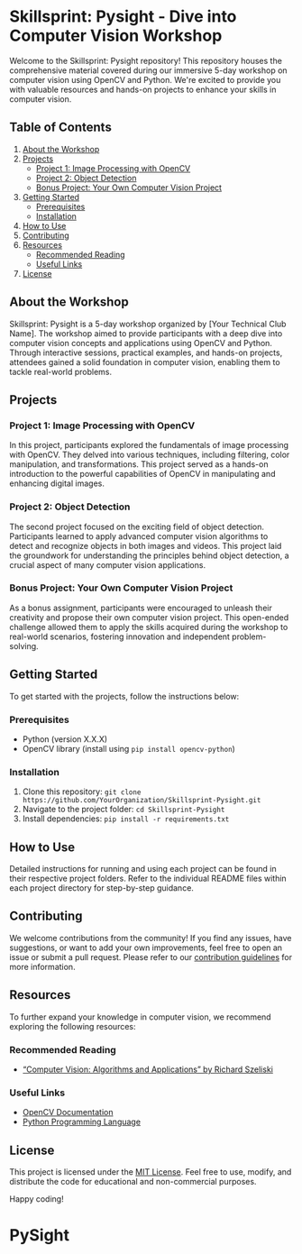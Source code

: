 # Skillsprint: Pysight - Dive into Computer Vision Workshop

Welcome to the Skillsprint: Pysight repository! This repository houses the comprehensive material covered during our immersive 5-day workshop on computer vision using OpenCV and Python. We're excited to provide you with valuable resources and hands-on projects to enhance your skills in computer vision.

## Table of Contents
1. [About the Workshop](#about-the-workshop)
2. [Projects](#projects)
   - [Project 1: Image Processing with OpenCV](#project-1-image-processing-with-opencv)
   - [Project 2: Object Detection](#project-2-object-detection)
   - [Bonus Project: Your Own Computer Vision Project](#bonus-project-your-own-computer-vision-project)
3. [Getting Started](#getting-started)
   - [Prerequisites](#prerequisites)
   - [Installation](#installation)
4. [How to Use](#how-to-use)
5. [Contributing](#contributing)
6. [Resources](#resources)
   - [Recommended Reading](#recommended-reading)
   - [Useful Links](#useful-links)
7. [License](#license)

## About the Workshop
Skillsprint: Pysight is a 5-day workshop organized by [Your Technical Club Name]. The workshop aimed to provide participants with a deep dive into computer vision concepts and applications using OpenCV and Python. Through interactive sessions, practical examples, and hands-on projects, attendees gained a solid foundation in computer vision, enabling them to tackle real-world problems.

## Projects

### Project 1: Image Processing with OpenCV
In this project, participants explored the fundamentals of image processing with OpenCV. They delved into various techniques, including filtering, color manipulation, and transformations. This project served as a hands-on introduction to the powerful capabilities of OpenCV in manipulating and enhancing digital images.

### Project 2: Object Detection
The second project focused on the exciting field of object detection. Participants learned to apply advanced computer vision algorithms to detect and recognize objects in both images and videos. This project laid the groundwork for understanding the principles behind object detection, a crucial aspect of many computer vision applications.

### Bonus Project: Your Own Computer Vision Project
As a bonus assignment, participants were encouraged to unleash their creativity and propose their own computer vision project. This open-ended challenge allowed them to apply the skills acquired during the workshop to real-world scenarios, fostering innovation and independent problem-solving.

## Getting Started
To get started with the projects, follow the instructions below:

### Prerequisites
- Python (version X.X.X)
- OpenCV library (install using `pip install opencv-python`)

### Installation
1. Clone this repository: `git clone https://github.com/YourOrganization/Skillsprint-Pysight.git`
2. Navigate to the project folder: `cd Skillsprint-Pysight`
3. Install dependencies: `pip install -r requirements.txt`

## How to Use
Detailed instructions for running and using each project can be found in their respective project folders. Refer to the individual README files within each project directory for step-by-step guidance.

## Contributing
We welcome contributions from the community! If you find any issues, have suggestions, or want to add your own improvements, feel free to open an issue or submit a pull request. Please refer to our [contribution guidelines](CONTRIBUTING.md) for more information.

## Resources
To further expand your knowledge in computer vision, we recommend exploring the following resources:

### Recommended Reading
- [“Computer Vision: Algorithms and Applications” by Richard Szeliski](http://szeliski.org/Book/)

### Useful Links
- [OpenCV Documentation](https://docs.opencv.org/)
- [Python Programming Language](https://www.python.org/)

## License
This project is licensed under the [MIT License](LICENSE). Feel free to use, modify, and distribute the code for educational and non-commercial purposes.

Happy coding!
# PySight
